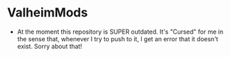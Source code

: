# ValheimMods

- At the moment this repository is SUPER outdated. It's "Cursed" for me in the sense that, whenever I try to push to it, I get an error that it doesn't exist. Sorry about that!
